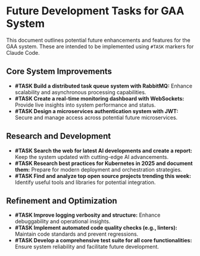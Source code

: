 # Future Development Tasks for GAA System

This document outlines potential future enhancements and features for the GAA system. These are intended to be implemented using `#TASK` markers for Claude Code.

## Core System Improvements
- **#TASK Build a distributed task queue system with RabbitMQ:** Enhance scalability and asynchronous processing capabilities.
- **#TASK Create a real-time monitoring dashboard with WebSockets:** Provide live insights into system performance and status.
- **#TASK Design a microservices authentication system with JWT:** Secure and manage access across potential future microservices.

## Research and Development
- **#TASK Search the web for latest AI developments and create a report:** Keep the system updated with cutting-edge AI advancements.
- **#TASK Research best practices for Kubernetes in 2025 and document them:** Prepare for modern deployment and orchestration strategies.
- **#TASK Find and analyze top open source projects trending this week:** Identify useful tools and libraries for potential integration.

## Refinement and Optimization
- **#TASK Improve logging verbosity and structure:** Enhance debuggability and operational insights.
- **#TASK Implement automated code quality checks (e.g., linters):** Maintain code standards and prevent regressions.
- **#TASK Develop a comprehensive test suite for all core functionalities:** Ensure system reliability and facilitate future development.
